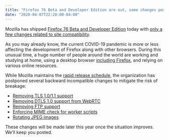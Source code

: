 ```yaml
---
title: "Firefox 76 Beta and Developer Edition are out, some changes postponed due to COVID-19 outbreak"
date: "2020-04-07T22:28:00-04:00"
---
```

Mozilla has shipped [Firefox 76 Beta and Developer Edition](https://www.mozilla.org/firefox/channel/desktop/) today with [only a few changes related to site compatibility](https://www.fxsitecompat.dev/en-CA/releases/76/).

As you may already know, the current COVID-19 pandemic is more or less affecting the development of Firefox along with other browsers. During this unusual time, a huge number of people around the world are working and studying at home, using a desktop browser [including Firefox](https://blog.mozilla.org/data/2020/03/30/opening-data-to-understand-social-distancing/), and relying on various online resources.

While Mozilla maintains the [rapid release schedule](https://wiki.mozilla.org/Release_Management/Calendar), the organization has postponed several backward incompatible changes to mitigate the risk of breakage:

* [Removing TLS 1.0/1.1 support](https://www.fxsitecompat.dev/en-CA/docs/2020/tls-1-0-1-1-support-has-been-removed/)
* [Removing DTLS 1.0 support from WebRTC](https://www.fxsitecompat.dev/en-CA/docs/2020/dtls-1-0-support-in-webrtc-has-been-removed/)
* [Removing FTP support](https://www.fxsitecompat.dev/en-CA/docs/2020/ftp-support-will-be-removed/)
* [Enforcing MIME check for worker scripts](https://www.fxsitecompat.dev/en-CA/docs/2020/worker-scripts-with-wrong-mime-type-will-be-blocked-from-loading-with-worker-or-sharedworker/)
* [Rotating JPEG images](https://www.fxsitecompat.dev/en-CA/docs/2020/jpeg-images-are-now-rotated-by-default-according-to-exif-data/)

These changes will be made later this year once the situation improves. We’ll keep you posted.
